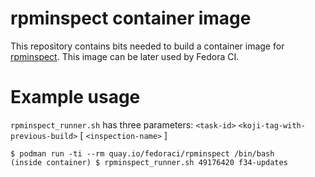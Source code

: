 # rpminspect container image

This repository contains bits needed to build a container image for [rpminspect](https://github.com/rpminspect/rpminspect). This image can be later used by Fedora CI.


# Example usage

`rpminspect_runner.sh` has three parameters: `<task-id>` `<koji-tag-with-previous-build>` [ `<inspection-name>` ]

```shell
$ podman run -ti --rm quay.io/fedoraci/rpminspect /bin/bash
(inside container) $ rpminspect_runner.sh 49176420 f34-updates
```
